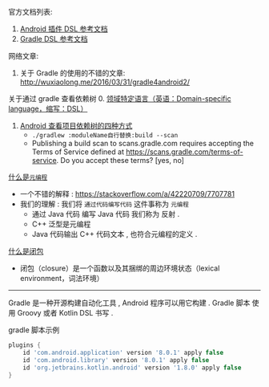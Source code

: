 官方文档列表:

1. [Android 插件 DSL 参考文档](https://google.github.io/android-gradle-dsl/current/)
2. [Gradle DSL 参考文档](https://docs.gradle.org/current/dsl/)





网络文章:

1. 关于 Gradle 的使用的不错的文章: http://wuxiaolong.me/2016/03/31/gradle4android2/


关于通过 gradle 查看依赖树
0. [领域特定语言（英语：Domain-specific language，缩写：DSL）](https://zh.wikipedia.org/wiki/领域特定语言)
1. [Android 查看项目依赖树的四种方式](https://blog.csdn.net/songjianzaina/article/details/98175098)
    - `./gradlew :moduleName自行替换:build --scan`
    - Publishing a build scan to scans.gradle.com requires accepting the Terms of Service defined at https://scans.gradle.com/terms-of-service. Do you accept these terms? [yes, no]


[什么是`元编程`](https://zh.wikipedia.org/wiki/元编程)
- 一个不错的解释 : https://stackoverflow.com/a/42220709/7707781
- 我们的理解 : 我们将 `通过代码编写代码` 这件事称为 `元编程`
    - 通过 Java 代码 编写 Java 代码 我们称为 反射 . 
    - C++ 泛型是元编程
    - Java 代码输出 C++ 代码文本 , 也符合元编程的定义 . 


[什么是闭包](https://developer.mozilla.org/zh-CN/docs/Web/JavaScript/Closures)
- 闭包（closure）是一个函数以及其捆绑的周边环境状态（lexical environment，词法环境）



---- 


Gradle 是一种开源构建自动化工具 , Android 程序可以用它构建 . 
Gradle 脚本 使用 Groovy 或者 Kotlin DSL 书写 . 

gradle 脚本示例
```gradle
plugins {
    id 'com.android.application' version '8.0.1' apply false
    id 'com.android.library' version '8.0.1' apply false
    id 'org.jetbrains.kotlin.android' version '1.8.0' apply false
}
```

